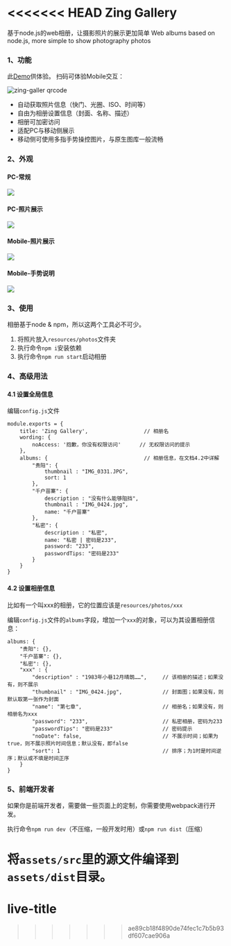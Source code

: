 <<<<<<< HEAD
Zing Gallery
============

基于node.js的web相册，让摄影照片的展示更加简单
Web albums based on node.js, more simple to show photography photos

### 1、功能

此[Demo](http://litten.me/gallery/)供体验。
扫码可体验Mobile交互：

![zing-galler qrcode](https://cloud.githubusercontent.com/assets/2024949/19653457/3ad5df14-9a47-11e6-8f2f-b9ae3241c6b6.png)

* 自动获取照片信息（快门、光圈、ISO、时间等）
* 自由为相册设置信息（封面、名称、描述）
* 相册可加密访问
* 适配PC与移动侧展示
* 移动侧可使用多指手势操控图片，与原生图库一般流畅

### 2、外观

#### PC-常规

![](https://cloud.githubusercontent.com/assets/2024949/19653136/ea05893c-9a45-11e6-9e6c-6ef8879e1df1.png)

#### PC-照片展示

![](https://cloud.githubusercontent.com/assets/2024949/19653268/7ac9106a-9a46-11e6-845d-0f78e8d7e0b2.png)

#### Mobile-照片展示

![](https://cloud.githubusercontent.com/assets/2024949/19653432/18bbe77a-9a47-11e6-830b-e3929e6e9f17.png)

#### Mobile-手势说明

![](https://cloud.githubusercontent.com/assets/2024949/19653657/eb6aba66-9a47-11e6-92de-565d07b38c77.png)

### 3、使用

相册基于node & npm，所以这两个工具必不可少。

1. 将照片放入``resources/photos``文件夹
2. 执行命令``npm i``安装依赖
3. 执行命令``npm run start``启动相册

### 4、高级用法

#### 4.1 设置全局信息

编辑``config.js``文件

```
module.exports = {
	title: 'Zing Gallery',					// 相册名
	wording: {
		noAccess: '抱歉，你没有权限访问'		// 无权限访问的提示
	},
	albums: {								// 相册信息，在文档4.2中详解
		"贵阳": {
			thumbnail : "IMG_0331.JPG",
			sort: 1
		}, 
		"千户苗寨": {
			description : "没有什么能够阻挡",
			thumbnail : "IMG_0424.jpg",
			name: "千户苗寨"
		},
		"私密": {
			description : "私密",
			name: "私密 | 密码是233",
			password: "233",
			passwordTips: "密码是233"
		}
	}
}
```

#### 4.2 设置相册信息

比如有一个叫xxx的相册，它的位置应该是``resources/photos/xxx``

编辑``config.js``文件的``albums``字段，增加一个``xxx``的对象，可以为其设置相册信息：

```
albums: {
	"贵阳": {},
	"千户苗寨": {},
	"私密": {},
	"xxx" : {
		"description" : "1983年小巷12月晴朗……",     // 该相册的描述；如果没有，则不展示
		"thumbnail" : "IMG_0424.jpg",             // 封面图；如果没有，则默认取第一张作为封面
		"name": "第七章",                          // 相册名；如果没有，则相册名为xxx
		"password": "233",						  // 私密相册，密码为233
		"passwordTips": "密码是233"				// 密码提示
		"noDate": false,                          // 不展示时间；如果为true，则不展示照片时间信息；默认没有，即false
		"sort": 1								  // 排序；为1时是时间逆序；默认或不填是时间正序
	}
}

```


### 5、前端开发者

如果你是前端开发者，需要做一些页面上的定制，你需要使用webpack进行开发。

执行命令``npm run dev``（不压缩，一般开发时用）或``npm run dist``（压缩）

将``assets/src``里的源文件编译到``assets/dist``目录。
=======
# live-title
>>>>>>> ae89cb18f4890de74fec1c7b5b93df607cae906a
